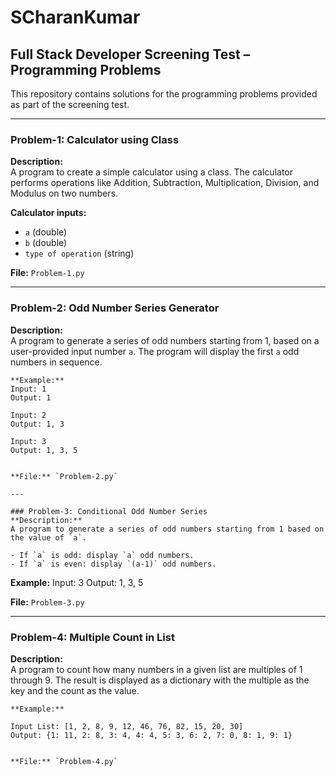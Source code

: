 # SCharanKumar

## Full Stack Developer Screening Test – Programming Problems  

This repository contains solutions for the programming problems provided as part of the screening test.

---

### Problem-1: Calculator using Class  
**Description:**  
A program to create a simple calculator using a class. The calculator performs operations like Addition, Subtraction, Multiplication, Division, and Modulus on two numbers.

**Calculator inputs:**
- `a` (double)
- `b` (double)
- `type of operation` (string)

**File:** `Problem-1.py`

---

### Problem-2: Odd Number Series Generator  
**Description:**  
A program to generate a series of odd numbers starting from 1, based on a user-provided input number `a`. The program will display the first `a` odd numbers in sequence.
```
**Example:**
Input: 1
Output: 1

Input: 2
Output: 1, 3

Input: 3
Output: 1, 3, 5


**File:** `Problem-2.py`

---

### Problem-3: Conditional Odd Number Series  
**Description:**  
A program to generate a series of odd numbers starting from 1 based on the value of `a`.

- If `a` is odd: display `a` odd numbers.
- If `a` is even: display `(a-1)` odd numbers.
```
**Example:**
Input: 3
Output: 1, 3, 5


**File:** `Problem-3.py`

---

### Problem-4: Multiple Count in List  
**Description:**  
A program to count how many numbers in a given list are multiples of 1 through 9. The result is displayed as a dictionary with the multiple as the key and the count as the value.
```
**Example:**

Input List: [1, 2, 8, 9, 12, 46, 76, 82, 15, 20, 30]
Output: {1: 11, 2: 8, 3: 4, 4: 4, 5: 3, 6: 2, 7: 0, 8: 1, 9: 1}


**File:** `Problem-4.py`


